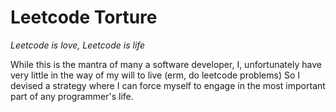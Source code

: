 # Leetcode Torture

*Leetcode is love, Leetcode is life*

While this is the mantra of many a software developer, I, unfortunately have very little in the way of my will to live (erm, do leetcode problems)
So I devised a strategy where I can force myself to engage in the most important part of any programmer's life.
